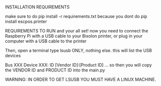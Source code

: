 INSTALLATION REQUIREMENTS


make sure to do pip install -r requirements.txt 
because you dont do pip install escpos.printer

REQUIREMENTS TO RUN
and your all set! now you need to connect the Raspberry Pi with a USB cable to your Bixolon printer, 
or plug in your computer with a USB cable to the printer

Then, open a terminal
type lsusb ONLY, nothing else. this will list the USB  devices

Bus XXX Device XXX: ID [Vendor ID]:[Product ID] ...
so then you will copy the VENDOR ID and PRODUCT ID into the main.py

WARNING: IN ORDER TO GET LSUSB YOU MUST HAVE A LINUX MACHINE.